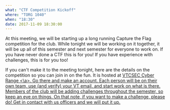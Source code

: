```yaml
---
what: "CTF Competition Kickoff"
where: "TORG 1040"
when: "18:30"
date: 2017-11-09 18:30:00
---
```


At this meeting, we will be starting up a long running Capture the Flag competition for the club. While tonight we will be working on it together, it will be up all of this semester and next semester for everyone to work on. If you have never done a CTF this is for you! If you have experience with challenges, this is for you too!

If you can't make it to the meeting tonight, here are the details on the competition so you can join in on the fun. It is hosted at <a href="https://vtcsec.virginiacyberrange.net/"> VTCSEC Cyber Range <\a>. Go there and make an account. Each person will be on their own team, use (and verify) your VT email, and start work on what is there. Members of the club will be adding challenges throughout the semester, so keep an eye on things. On that note, if you want to make a challenge, please do! Get in contact with us officers and we will put it up.
